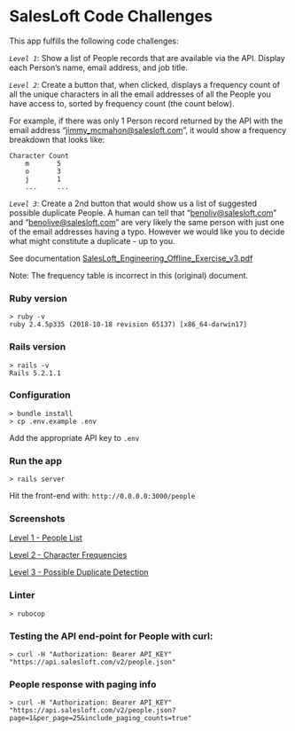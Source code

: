 # SalesLoft Code Challenges

This app fulfills the following code challenges:

*`Level 1`*: Show a list of People records that are available via the API.  Display each Person’s name, email address, and job title.

*`Level 2`*: Create a button that, when clicked, displays a frequency count of all the unique characters in all the email addresses of all the People you have access to, sorted by frequency count (the count below).

For example, if there was only 1 Person record returned by the API with the email address “jimmy_mcmahon@salesloft.com”, it would show a frequency breakdown that looks like:
```
Character Count
    m       5
    o       3
    j       1
    ...     ...
```

*`Level 3`*:  Create a 2nd button that would show us a list of suggested possible duplicate People.  A human can tell that “benoliv@salesloft.com” and “benolive@salesloft.com” are very likely the same person with just one of the email addresses having a typo.  However we would like you to decide what might constitute a duplicate - up to you.

See documentation [SalesLoft_Engineering_Offline_Exercise_v3.pdf](https://github.com/captainmarkos/sl-people/blob/master/SalesLoft_Engineering_Offline_Exercise_v3.pdf)

Note: The frequency table is incorrect in this (original) document.

### Ruby version

```
> ruby -v
ruby 2.4.5p335 (2018-10-18 revision 65137) [x86_64-darwin17]
```
### Rails version

```
> rails -v
Rails 5.2.1.1
```
### Configuration

```
> bundle install
> cp .env.example .env
```
Add the appropriate API key to `.env`

### Run the app
```
> rails server
```
Hit the front-end with: `http://0.0.0.0:3000/people`

### Screenshots
[Level 1 - People List](https://raw.githubusercontent.com/captainmarkos/sl-people/master/app/assets/images/People_List_Level_1.png)

[Level 2 - Character Frequencies](https://raw.githubusercontent.com/captainmarkos/sl-people/master/app/assets/images/Character_Frequencies_Level_2.png)

[Level 3 - Possible Duplicate Detection](https://raw.githubusercontent.com/captainmarkos/sl-people/master/app/assets/images/Possible_Dups_Level_3.png)

### Linter
```
> rubocop
```

### Testing the API end-point for People with curl:
```
> curl -H "Authorization: Bearer API_KEY" "https://api.salesloft.com/v2/people.json"

```
### People response with paging info
```
> curl -H "Authorization: Bearer API_KEY" "https://api.salesloft.com/v2/people.json?page=1&per_page=25&include_paging_counts=true"
```
